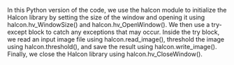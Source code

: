 In this Python version of the code, we use the halcon module to initialize the Halcon library by setting the size of the window and opening it using halcon.hv_WindowSize() and halcon.hv_OpenWindow(). We then use a try-except block to catch any exceptions that may occur.
Inside the try block, we read an input image file using halcon.read_image(), threshold the image using halcon.threshold(), and save the result using halcon.write_image().
Finally, we close the Halcon library using halcon.hv_CloseWindow().
